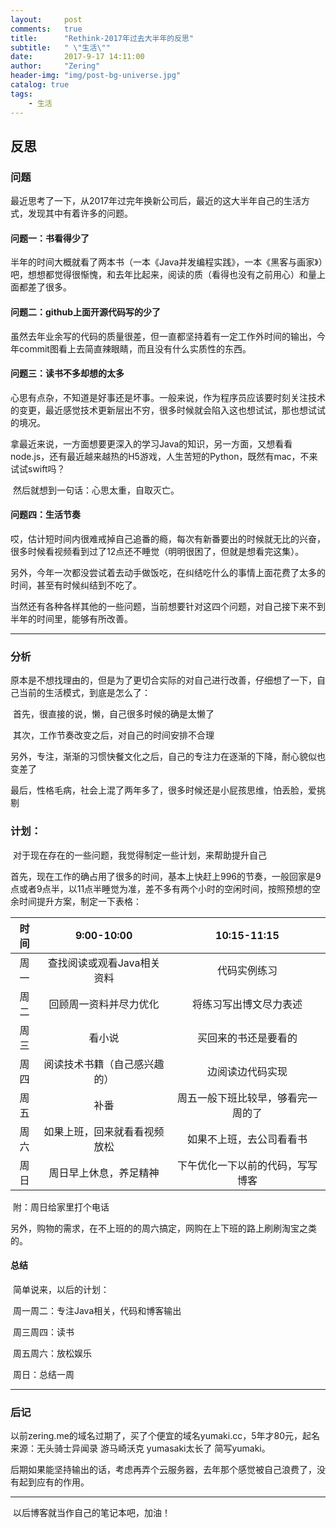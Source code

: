 ```yaml
---
layout:     post
comments:	true
title:      "Rethink-2017年过去大半年的反思"
subtitle:   " \"生活\""
date:       2017-9-17 14:11:00
author:     "Zering"
header-img: "img/post-bg-universe.jpg"
catalog: true
tags:
    - 生活
---
```


## 反思

### 问题

最近思考了一下，从2017年过完年换新公司后，最近的这大半年自己的生活方式，发现其中有着许多的问题。



#### 问题一：书看得少了

​	半年的时间大概就看了两本书（一本《Java并发编程实践》，一本《黑客与画家》）吧，想想都觉得很惭愧，和去年比起来，阅读的质（看得也没有之前用心）和量上面都差了很多。

#### 问题二：github上面开源代码写的少了

​	虽然去年业余写的代码的质量很差，但一直都坚持着有一定工作外时间的输出，今年commit图看上去简直辣眼睛，而且没有什么实质性的东西。

#### 问题三：读书不多却想的太多

​	心思有点杂，不知道是好事还是坏事。一般来说，作为程序员应该要时刻关注技术的变更，最近感觉技术更新层出不穷，很多时候就会陷入这也想试试，那也想试试的境况。

​	拿最近来说，一方面想要更深入的学习Java的知识，另一方面，又想看看node.js，还有最近越来越热的H5游戏，人生苦短的Python，既然有mac，不来试试swift吗？

​	然后就想到一句话：心思太重，自取灭亡。

#### 问题四：生活节奏

​	哎，估计短时间内很难戒掉自己追番的瘾，每次有新番要出的时候就无比的兴奋，很多时候看视频看到过了12点还不睡觉（明明很困了，但就是想看完这集）。

​	另外，今年一次都没尝试着去动手做饭吃，在纠结吃什么的事情上面花费了太多的时间，甚至有时候纠结到不吃了。

当然还有各种各样其他的一些问题，当前想要针对这四个问题，对自己接下来不到半年的时间里，能够有所改善。

------

### 分析

​	原本是不想找理由的，但是为了更切合实际的对自己进行改善，仔细想了一下，自己当前的生活模式，到底是怎么了：

​	首先，很直接的说，懒，自己很多时候的确是太懒了

​	其次，工作节奏改变之后，对自己的时间安排不合理

​	另外，专注，渐渐的习惯快餐文化之后，自己的专注力在逐渐的下降，耐心貌似也变差了

​	最后，性格毛病，社会上混了两年多了，很多时候还是小屁孩思维，怕丢脸，爱挑剔



### 计划：

​	对于现在存在的一些问题，我觉得制定一些计划，来帮助提升自己

​	首先，现在工作的确占用了很多的时间，基本上快赶上996的节奏，一般回家是9点或者9点半，以11点半睡觉为准，差不多有两个小时的空闲时间，按照预想的空余时间提升方案，制定一下表格：

|  时间  |   9:00-10:00    |    10:15-11:15    |
| :--: | :-------------: | :---------------: |
|  周一  | 查找阅读或观看Java相关资料 |      代码实例练习       |
|  周二  |   回顾周一资料并尽力优化   |    将练习写出博文尽力表述    |
|  周三  |       看小说       |    买回来的书还是要看的     |
|  周四  | 阅读技术书籍（自己感兴趣的）  |     边阅读边代码实现      |
|  周五  |       补番        | 周五一般下班比较早，够看完一周的了 |
|  周六  | 如果上班，回来就看看视频放松  |   如果不上班，去公司看看书    |
|  周日  |   周日早上休息，养足精神   | 下午优化一下以前的代码，写写博客  |

​	附：周日给家里打个电话

​	另外，购物的需求，在不上班的的周六搞定，网购在上下班的路上刷刷淘宝之类的。

#### 总结

​	简单说来，以后的计划：

​	周一周二：专注Java相关，代码和博客输出

​	周三周四：读书

​	周五周六：放松娱乐

​	周日：总结一周

------

### 后记

​	以前zering.me的域名过期了，买了个便宜的域名yumaki.cc，5年才80元，起名来源：无头骑士异闻录 游马崎沃克 yumasaki太长了 简写yumaki。

​	后期如果能坚持输出的话，考虑再弄个云服务器，去年那个感觉被自己浪费了，没有起到应有的作用。

------

​	以后博客就当作自己的笔记本吧，加油！